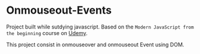 # Onmouseout-Events

Project built while sutdying javascript. Based on the `Modern JavaScript from the beginning` course on [Udemy](https://www.udemy.com/modern-javascript-from-the-beginning).

This project consist in onmouseover and onmouseout Event using DOM.
